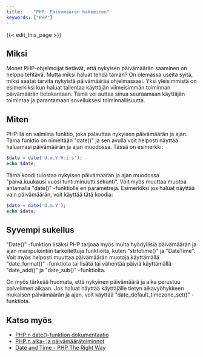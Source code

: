 ```yaml
---
title:    "PHP: Päivämäärän hakeminen"
keywords: ["PHP"]
---
```


{{< edit_this_page >}}

## Miksi

Monet PHP-ohjelmoijat tietävät, että nykyisen päivämäärän saaminen on helppo tehtävä. Mutta miksi haluat tehdä tämän? On olemassa useita syitä, miksi saatat tarvita nykyistä päivämäärää ohjelmassasi. Yksi yleisimmistä on esimerkiksi kun haluat tallentaa käyttäjän viimeisimmän toiminnan päivämäärän tietokantaan. Tämä voi auttaa sinua seuraamaan käyttäjän toimintaa ja parantamaan sovelluksesi toiminnallisuutta.

## Miten

PHP:llä on valmiina funktio, joka palauttaa nykyisen päivämäärän ja ajan. Tämä funktio on nimeltään "date()" ja sen avulla voit helposti näyttää haluamasi päivämäärän ja ajan muodossa. Tässä on esimerkki:

```PHP
$date = date('d.m.Y H:i:s');
echo $date;
```
Tämä koodi tulostaa nykyisen päivämäärän ja ajan muodossa "päivä.kuukausi.vuosi tunti:minuutti:sekunti". Voit myös muuttaa muotoa antamalla "date()" -funktiolle eri parametreja. Esimerkiksi jos haluat näyttää vain päivämäärän, voit käyttää tätä koodia:

```PHP
$date = date('d.m.Y');
echo $date;
```

## Syvempi sukellus

"Date()" -funktion lisäksi PHP tarjoaa myös muita hyödyllisiä päivämäärän ja ajan manipulointiin tarkoitettuja funktioita, kuten "strtotime()" ja "DateTime". Voit myös helposti muuttaa päivämäärän muotoja käyttämällä "date_format()" -funktiota tai lisätä tai vähentää päiviä käyttämällä "date_add()" ja "date_sub()" -funktioita.

On myös tärkeää huomata, että nykyinen päivämäärä ja aika perustuu palvelimen aikaan. Jos haluat näyttää käyttäjälle tietyn aikavyöhykkeen mukaisen päivämäärän ja ajan, voit käyttää "date_default_timezone_set()" -funktiota.

## Katso myös

- [PHP:n date()-funktion dokumentaatio](https://www.php.net/manual/en/function.date.php)
- [PHP:n aika- ja päivämäärätoiminnot](https://www.php.net/manual/en/book.datetime.php)
- [Date and Time - PHP The Right Way](https://phptherightway.com/#date_and_time)